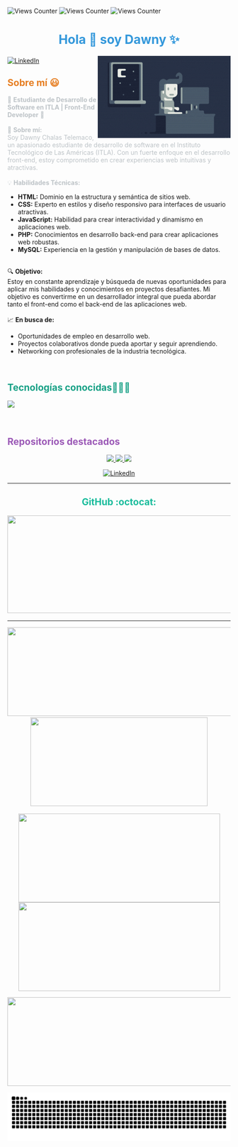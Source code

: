 ![Views Counter](https://views-counter.vercel.app/badge?pageId=mnpsnuwan&leftColor=2c3e50&rightColor=8e44ad&type=total&label=TOTAL%20VIEWS&style=none)
![Views Counter](https://views-counter.vercel.app/badge?pageId=mnpsnuwan&leftColor=2c3e50&rightColor=27ae60&type=daily&label=TODAY%20VIEWS&style=none)
![Views Counter](https://views-counter.vercel.app/badge?pageId=mnpsnuwan&leftColor=2c3e50&rightColor=e74c3c&type=unique&label=UNIQUE%20VIEWS&style=none)

<h1 align="center" style="color:#3498db">Hola 👋 soy Dawny ✨</h1>

<img alt="Night Coding" src="https://raw.githubusercontent.com/AVS1508/AVS1508/master/assets/Night-Coding.gif" align="right"/>

<p align="left">
  <a href="https://www.linkedin.com/in/dawny-chalas-telemaco-275608270/" target="blank"><img align="center" src="https://img.shields.io/badge/LinkedIn-2980b9?style=for-the-badge&logo=linkedin&logoColor=white" alt="LinkedIn"/></a>
</p>

<h2 style="color:#e67e22">Sobre mí 😃</h2>
<!--Intro start-->
<p align="left" style="color:#bdc3c7">
  🌟 <strong>Estudiante de Desarrollo de Software en ITLA | Front-End Developer</strong> 🌟
  <br><br>
  🚀 <strong>Sobre mí:</strong><br>
  Soy Dawny Chalas Telemaco, un apasionado estudiante de desarrollo de software en el Instituto Tecnológico de Las Américas (ITLA). Con un fuerte enfoque en el desarrollo front-end, estoy comprometido en crear experiencias web intuitivas y atractivas.
  <br><br>
  💡 <strong>Habilidades Técnicas:</strong><br>
  <ul>
    <li><strong>HTML:</strong> Dominio en la estructura y semántica de sitios web.</li>
    <li><strong>CSS:</strong> Experto en estilos y diseño responsivo para interfaces de usuario atractivas.</li>
    <li><strong>JavaScript:</strong> Habilidad para crear interactividad y dinamismo en aplicaciones web.</li>
    <li><strong>PHP:</strong> Conocimientos en desarrollo back-end para crear aplicaciones web robustas.</li>
    <li><strong>MySQL:</strong> Experiencia en la gestión y manipulación de bases de datos.</li>
  </ul>
  <br>
  🔍 <strong>Objetivo:</strong><br>
  Estoy en constante aprendizaje y búsqueda de nuevas oportunidades para aplicar mis habilidades y conocimientos en proyectos desafiantes. Mi objetivo es convertirme en un desarrollador integral que pueda abordar tanto el front-end como el back-end de las aplicaciones web.
  <br><br>
  📈 <strong>En busca de:</strong><br>
  <ul>
    <li>Oportunidades de empleo en desarrollo web.</li>
    <li>Proyectos colaborativos donde pueda aportar y seguir aprendiendo.</li>
    <li>Networking con profesionales de la industria tecnológica.</li>
  </ul>
</p>
<!--Intro end-->

<br>

<h2 style="color:#16a085">Tecnologías conocidas👨🏻‍💻</h2>
<!--tech stack icons-->
<p align="left">
  <a href="https://skillicons.dev">
    <img src="https://skillicons.dev/icons?i=java,php,py,dotnet,css,html,bootstrap,js,mysql,git,github,vscode,figma,react,typescript" />
  </a>
</p>

<br>

<h2 style="color:#9b59b6">Repositorios destacados</h2>
<div align="center">
  <a href="https://github.com/DawnyCTI/ChatBot-ITLA">
    <img src="https://github-readme-stats.vercel.app/api/pin/?username=DawnyCTI&repo=ChatBot-ITLA&theme=radical" />
  </a>
  <a href="https://github.com/DawnyCTI/Proyecto-Final---Programacion-Web-DCT-Libreria">
    <img src="https://github-readme-stats.vercel.app/api/pin/?username=DawnyCTI&repo=Proyecto-Final---Programacion-Web-DCT-Libreria&theme=radical" />
  </a>
  <a href="https://github.com/DawnyCTI/PROYECTO-FINAL---GRUPO-STAT-CAST">
    <img src="https://github-readme-stats.vercel.app/api/pin/?username=DawnyCTI&repo=PROYECTO-FINAL---GRUPO-STAT-CAST&theme=radical" />
  </a>
</div>

<!-- Enlaces a redes sociales -->
<p align="center">
  <a href="https://www.linkedin.com/in/dawny-chalas-telemaco-275608270/" target="_blank">
    <img src="https://img.shields.io/badge/LinkedIn-2980b9?style=for-the-badge&logo=linkedin&logoColor=white" alt="LinkedIn" />
  </a>
</p>

---

<h2 style="color:#1abc9c" align="center">GitHub :octocat:</h2>

<p align="center">
  <img width="800" height="220" src="https://streak-stats.demolab.com?user=DawnyCTI&theme=radical&hide_border=true&border_radius=5&card_width=800">
</p>

---

<p align="center">
  <img width="600" height="200" src="https://github-readme-stats.vercel.app/api?username=DawnyCTI&show_icons=true&theme=radical">
  <img width="400" height="200" src="https://github-readme-stats.vercel.app/api/top-langs/?username=DawnyCTI&size_weight=0.0005&count_weight=0.3&layout=compact&theme=radical">
</p>

<p align="center">
  <img align="center" src="http://github-profile-summary-cards.vercel.app/api/cards/repos-per-language?username=DawnyCTI&theme=radical" height="200em" width="455em" />
  <img align="center" src="http://github-profile-summary-cards.vercel.app/api/cards/productive-time?username=DawnyCTI&theme=radical" height="200em" width="455em" />
</p>

<p align="center">
  <img align="center" src="http://github-profile-summary-cards.vercel.app/api/cards/profile-details?username=DawnyCTI&theme=radical" height="200em" width="822.5em" />
</p>

<p align="center">
  <img width="1000" src="https://raw.githubusercontent.com/mnpsnuwan/mnpsnuwan/output/github-contribution-grid-snake.svg" alt="Snake animation"/>
</p>

